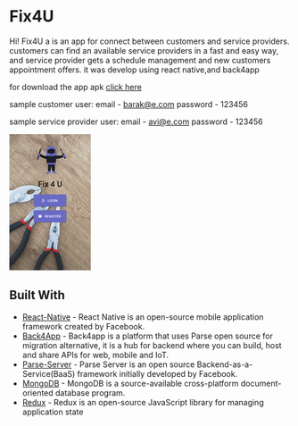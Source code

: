 # Fix4U

Hi!
Fix4U a is an app for connect between customers and service providers.
customers can find an available service providers in a fast and easy way, 
and service provider gets a schedule management and new customers appointment offers. 
it was develop using react native,and back4app

for download the app apk [click here](https://expo.io/artifacts/18cb5741-7ec6-4f8f-8a55-4a18294a98b6)

sample customer user:
email - barak@e.com
password - 123456

sample service provider user:
email - avi@e.com
password - 123456

![Welcome Screen](screenshots/welcome.png)

## Built With

- [React-Native](https://reactnative.dev/) - React Native is an open-source mobile application framework created by Facebook.
- [Back4App](https://www.back4app.com/) - Back4app is a platform that uses Parse open source for migration alternative, it is a hub for backend where you can build, host and share APIs for web, mobile and IoT.
- [Parse-Server](https://parseplatform.org/) - Parse Server is an open source Backend-as-a-Service(BaaS) framework initially developed by Facebook.
- [MongoDB](https://www.mongodb.com/) - MongoDB is a source-available cross-platform document-oriented database program.
- [Redux](https://redux.js.org/) - Redux is an open-source JavaScript library for managing application state
